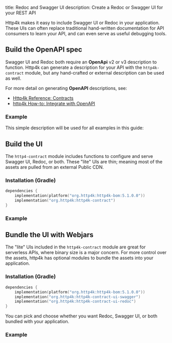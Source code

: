 title: Redoc and Swagger UI
description: Create a Redoc or Swagger UI for your REST API

Http4k makes it easy to include Swagger UI or Redoc in your application.
These UIs can often replace traditional hand-written documentation for API consumers to learn your API,
and can even serve as useful debugging tools.

## Build the OpenAPI spec

Swagger UI and Redoc both require an **OpenApi** v2 or v3 description to function.
Http4k can generate a description for your API with the `http4k-contract` module,
but any hand-crafted or external description can be used as well.

For more detail on generating **OpenAPI** descriptions, see:

- [Http4k Reference: Contracts](/guide/reference/contracts)
- [http4k How-to: Integrate with OpenAPI](/guide/howto/integrate_with_openapi)

### Example [<img class="octocat"/>](https://github.com/http4k/http4k/blob/master/src/docs/guide/howto/create_a_swagger_ui/exampleContract.kt)

This simple description will be used for all examples in this guide:

<script src="https://gist-it.appspot.com/https://github.com/http4k/http4k/blob/master/src/docs/guide/howto/create_a_swagger_ui/exampleContract.kt"></script>

## Build the UI

The `http4-contract` module includes functions to configure and serve Swagger UI, Redoc, or both.
These "lite" UIs are thin; meaning most of the assets are pulled from an external Public CDN.

### Installation (Gradle)

```kotlin
dependencies {
    implementation(platform("org.http4k:http4k-bom:5.1.0.0"))
    implementation("org.http4k:http4k-contract")
}
```

### Example [<img class="octocat"/>](https://github.com/http4k/http4k/blob/master/src/docs/guide/howto/create_a_swagger_ui/exampleLite.kt)

<script src="https://gist-it.appspot.com/https://github.com/http4k/http4k/blob/master/src/docs/guide/howto/create_a_swagger_ui/exampleLite.kt"></script>

## Bundle the UI with Webjars

The "lite" UIs included in the `http4k-contract` module are great for serverless APIs, where binary size is a major concern.
For more control over the assets, http4k has optional modules to bundle the assets into your application.

### Installation (Gradle)

```kotlin
dependencies {
    implementation(platform("org.http4k:http4k-bom:5.1.0.0"))
    implementation("org.http4k:http4k-contract-ui-swagger")
    implementation("org.http4k:http4k-contract-ui-redoc")
}
```

You can pick and choose whether you want Redoc, Swagger UI, or both bundled with your application.

### Example [<img class="octocat"/>](https://github.com/http4k/http4k/blob/master/src/docs/guide/howto/create_a_swagger_ui/exampleWebjar.kt)

<script src="https://gist-it.appspot.com/https://github.com/http4k/http4k/blob/master/src/docs/guide/howto/create_a_swagger_ui/exampleWebjar.kt"></script>
